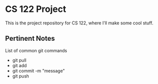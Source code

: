 # CS 122 Project 

This is the project repository for CS 122, where I'll make some cool stuff.


## Pertinent Notes
List of common git commands
- git pull
- git add
- git commit -m "message"
- git push
